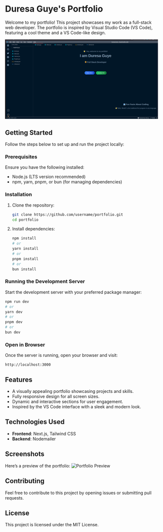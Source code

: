 # Duresa Guye's Portfolio

Welcome to my portfolio! This project showcases my work as a full-stack web developer. The portfolio is inspired by Visual Studio Code (VS Code), featuring a cool theme and a VS Code-like design.

![Portfolio Screenshot](public/portfolio.png)

## Getting Started

Follow the steps below to set up and run the project locally:

### Prerequisites
Ensure you have the following installed:
- Node.js (LTS version recommended)
- npm, yarn, pnpm, or bun (for managing dependencies)

### Installation
1. Clone the repository:
   ```bash
   git clone https://github.com/username/portfolio.git
   cd portfolio
   ```

2. Install dependencies:
   ```bash
   npm install
   # or
   yarn install
   # or
   pnpm install
   # or
   bun install
   ```

### Running the Development Server
Start the development server with your preferred package manager:
   ```bash
   npm run dev
   # or
   yarn dev
   # or
   pnpm dev
   # or
   bun dev
   ```

### Open in Browser
Once the server is running, open your browser and visit:
```
http://localhost:3000
```

## Features
- A visually appealing portfolio showcasing projects and skills.
- Fully responsive design for all screen sizes.
- Dynamic and interactive sections for user engagement.
- Inspired by the VS Code interface with a sleek and modern look.

## Technologies Used
- **Frontend**: Next.js, Tailwind CSS
- **Backend**: Nodemailer

## Screenshots
Here’s a preview of the portfolio:
![Portfolio Preview](public/portfolio-preview.png)

## Contributing
Feel free to contribute to this project by opening issues or submitting pull requests.

## License
This project is licensed under the MIT License.

